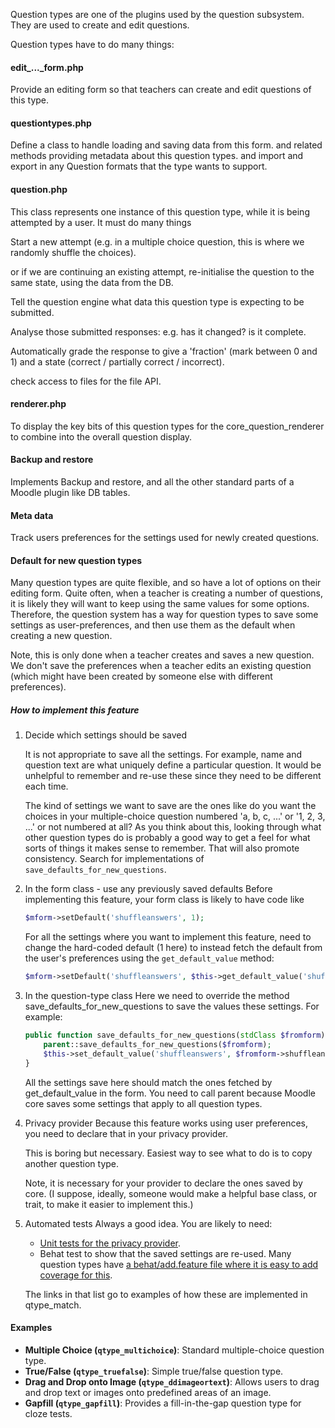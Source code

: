Question types are one of the plugins used by the question subsystem. They are used to create and edit questions.

Question types have to do many things:

#### edit_..._form.php 
Provide an editing form so that teachers can create and edit questions of this type.

#### questiontypes.php 
Define a class to handle loading and saving data from this form.
and related methods providing metadata about this question types.
and import and export in any Question formats that the type wants to support.

#### question.php 

This class represents one instance of this question type, while it is being attempted by a user. It must do many things

Start a new attempt (e.g. in a multiple choice question, this is where we randomly shuffle the choices).

or if we are continuing an existing attempt, re-initialise the question to the same state, using the data from the DB.

Tell the question engine what data this question type is expecting to be submitted.

Analyse those submitted responses: e.g. has it changed? is it complete.

Automatically grade the response to give a 'fraction' (mark between 0 and 1) and a state (correct / partially correct / incorrect).

check access to files for the file API.

#### renderer.php 

To display the key bits of this question types for the core_question_renderer to combine into the overall question display.

#### Backup and restore
Implements Backup and restore, and all the other standard parts of a Moodle plugin like DB tables.

#### Meta data
Track users preferences for the settings used for newly created questions.


#### Default for new question types

Many question types are quite flexible, and so have a lot of options on their editing form. Quite often, when a teacher is creating a number of questions, it is likely they will want to keep using the same values for some options. Therefore, the question system has a way for question types to save some settings as user-preferences, and then use them as the default when creating a new question.

Note, this is only done when a teacher creates and saves a new question. We don't save the preferences when a teacher edits an existing question (which might have been created by someone else with different preferences).

##### How to implement this feature
1. Decide which settings should be saved

    It is not appropriate to save all the settings. For example, name and question text are what uniquely define a particular question. It would be unhelpful to remember and re-use these since they need to be different each time.

    The kind of settings we want to save are the ones like do you want the choices in your multiple-choice question numbered 'a, b, c, ...' or '1, 2, 3, ...' or not numbered at all? As you think about this, looking through what other question types do is probably a good way to get a feel for what sorts of things it makes sense to remember. That will also promote consistency. Search for implementations of `save_defaults_for_new_questions`.

2. In the form class - use any previously saved defaults
    Before implementing this feature, your form class is likely to have code like
    ```php
    $mform->setDefault('shuffleanswers', 1);
    ```

    For all the settings where you want to implement this feature, need to change the hard-coded default (1 here) to instead fetch the default from the user's preferences using the `get_default_value` method:

    ```php
    $mform->setDefault('shuffleanswers', $this->get_default_value('shuffleanswers', 1));
    ```


3. In the question-type class
    Here we need to override the method save_defaults_for_new_questions to save the values these settings. For example:

    ```php
    public function save_defaults_for_new_questions(stdClass $fromform): void {
        parent::save_defaults_for_new_questions($fromform);
        $this->set_default_value('shuffleanswers', $fromform->shuffleanswers);
    }
    ```
    
    All the settings save here should match the ones fetched by get_default_value in the form. You need to call parent because Moodle core saves some settings that apply to all question types.

4. Privacy provider
    Because this feature works using user preferences, you need to declare that in your privacy provider.

    This is boring but necessary. Easiest way to see what to do is to copy another question type.

    Note, it is necessary for your provider to declare the ones saved by core. (I suppose, ideally, someone would make a helpful base class, or trait, to make it easier to implement this.)

5. Automated tests
    Always a good idea. You are likely to need:

    + [Unit tests for the privacy provider](https://github.com/moodle/moodle/blob/main/question/type/match/tests/privacy/provider_test.php).
    + Behat test to show that the saved settings are re-used. Many question types have [a behat/add.feature file where it is easy to add coverage for this](https://github.com/moodle/moodle/blob/main/question/type/match/tests/behat/add.feature).
    
    The links in that list go to examples of how these are implemented in qtype_match.


#### Examples

- **Multiple Choice (`qtype_multichoice`)**: Standard multiple-choice question type.
- **True/False (`qtype_truefalse`)**: Simple true/false question type.
- **Drag and Drop onto Image (`qtype_ddimageortext`)**: Allows users to drag and drop text or images onto predefined areas of an image.
- **Gapfill (`qtype_gapfill`)**: Provides a fill-in-the-gap question type for cloze tests.